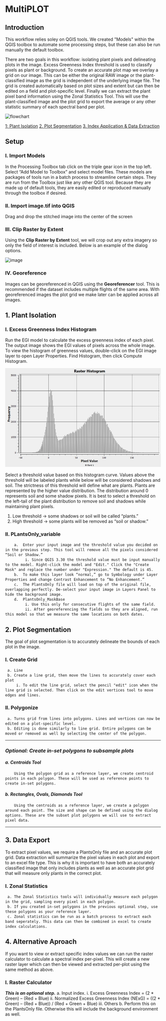 # MultiPLOT

## Introduction
This workflow relies soley on QGIS tools. We created "Models" within the QGIS toolbox to automate some processing steps, but these can also be run manually the default toolbox. 

There are two goals in this workflow: isolating plant pixels and delineating plots in the image. Excess Greenness Index threshold is used to classify pixels as plant or background. To create an accurate plot map we overlay a grid on our image. This can be either the original RAW image or the plant-classified image as the grid is independent of the underlying image file. The grid is created automatically based on plot sizes and extent but can then be edited on a field and plot-specific level. Finally we can extract the plant pixel band information using the Zonal Statistics Tool. This will use the plant-classified image and the plot grid to export the average or any other statistic summary of each spectral band per plot.

![flowchart](https://github.com/user-attachments/assets/c397dbea-6655-4b18-96c0-578228d73759)

[1: Plant Isolation](#p1) 
[2. Plot Segmentation](#p2)
[3. Index Application & Data Extraction](#p3)
 

## Setup

### I. Import Models

In the Processing Toolbox tab click on the triple gear icon in the top left. Select “Add Model to Toolbox” and select model files. These models are packages of tools run in a batch process to streamline certain steps. They are run from the Toolbox just like any other QGIS tool. Because they are made up of default tools, they are easily edited or reproduced manually through the toolbox if desired.   

### II.	Import image.tif into QGIS

Drag and drop the stitched image into the center of the screen

### III. Clip Raster by Extent

Using the **Clip Raster by Extent** tool, we will crop out any extra imagery so only the field of interest is included. Below is an example of the dialog options. 

![image](https://user-images.githubusercontent.com/13274399/205352656-54bc59a0-cf61-4ceb-b096-5e779d8bbc0b.png)

### IV. Georeference

Images can be georeferenced in QGIS using the **Georeferencer** tool. This is recommended if the dataset includes multiple flights of the same area. With georeferenced images the plot grid we make later can be applied across all images. 

## 1. Plant Isolation

### I. Excess Greenness Index Histogram

Run the EGI model to calculate the excess greenness index of each pixel. The output image shows the EGI values of pixels across the whole image.
To view the histogram of greenness values, double-click on the EGI image layer to open Layer Properties. Find Histogram, then click Compute Histogram.

![Alt text](https://github.com/erikthekillian/multiPLI/blob/main/hist.jpg)

Select a threshold value based on this histogram curve. Values above the threshold will be labeled plants while below will be considered shadows and soil. The strictness of this threshold will define what are plants. Plants are represented by the higher value distribution. The distribution around 0 represents soil and some shadow pixels. It is best to select a threshold on the left-tail of the plant distribution to remove soil and shadows while maintaining plant pixels.   
 
1. Low threshold -> some shadows or soil will be called “plants.”
2. High threshold -> some plants will be removed as “soil or shadow.”

### II. PLantsOnly_variable
        a.	Enter your input image and the threshold value you decided on in the previous step. This tool will remove all the pixels considered “Soil or Shadow.”
             i. Since QGIS 3.30 the threshold value must be input manually to the model. Right-click the model and "Edit." Click the "Create Mask" and replace the number under "Expression." The default is 45. 
        b.	To make this layer look “normal,” go to Symbology under Layer Properties and change Contrast Enhancement to “No Enhancement.”
        c.	The PlantsOnly file will load on top of the original file, overlapping perfectly. De-select your input image in Layers Panel to hide the background image. 
        d.	PlantsOnly_MaskBase
             i. Use this only for consecutive flights of the same field. 
             ii. After georeferencing the fields so they are aligned, run this model so that we measure the same locations on both dates.

## 2. Plot Segmentation
The goal of plot segmentation is to accurately delineate the bounds of each plot in the image. 


### I. Create Grid

     a. Line
     b. Create a line grid, then move the lines to accurately cover each plot
         i. To edit the line grid, select the pencil "edit" icon when the line grid is selected. Then click on the edit vertices tool to move edges and lines. 

### II. Polygonize

     a. Turns grid from lines into polygons. Lines and vertices can now be edited on a plot-specific level. 
     b. Editing is done similarly to line grid. Entire polygons can be moved or removed as well by selecting the center of the polygon.  


***

### _Optional: Create in-set polygons to subsample plots_

#### _a. Centroids Tool_
        Using the polygon grid as a reference layer, we create centroid points in each polygon. These will be used as reference points to create in-set polygons. 

#### _b. Rectangles, Ovals, Diamonds Tool_
        Using the centroids as a reference layer, we create a polygon around each point. The size and shape can be defined using the dialog options. These are the subset plot polygons we will use to extract pixel data.  

***

## 3. Data Export
To extract pixel values, we require a PlantsOnly file and an accurate plot grid. Data extraction will summarize the pixel values in each plot and export to an excel file type. This is why it is important to have both an accurately classified image that only includes plants as well as an accurate plot grid that will measure only plants in the correct plot.  

### I. Zonal Statistics
     a. The Zonal Statistics tools will individually measure each polygon in the grid, sampling every pixel in each polygon.
     b. If you created in-set polygons in the previous optional step, use these polygons as your reference layer. 
     c. Zonal statistics can be run as a batch process to extract each band seperately. This data can then be combined in excel to create index calculations. 


## 4. Alternative Aproach
If you want to view or extract specific index values we can run the raster calculator to calculate a spectral index per-pixel. This will create a new raster layer which can then be viewed and extracted per-plot using the same method as above.

### I. Raster Calculator
***This is an optional step.***
     a. Input index.
          i. Excess Greenness Index = (2 * Green) – (Red + Blue)
          ii. Normalized Excess Greenness Index (NExG) = ((2 * Green) – (Red + Blue)) / (Red + Green + Blue)
          iii. Others
     b. Perform this on the PlantsOnly file. Otherwise this will include the background environment as well. 
     
